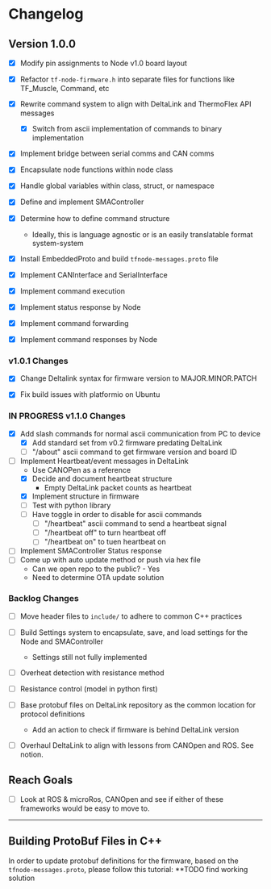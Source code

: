 # Changelog


## Version 1.0.0
- [x] Modify pin assignments to Node v1.0 board layout
- [x] Refactor `tf-node-firmware.h` into separate files for functions like TF_Muscle, Command, etc
- [x] Rewrite command system to align with DeltaLink and ThermoFlex API messages
   - [x] Switch from ascii implementation of commands to binary implementation
- [x] Implement bridge between serial comms and CAN comms
- [x] Encapsulate node functions within node class
- [x] Handle global variables within class, struct, or namespace
- [x] Define and implement SMAController
- [x] Determine how to define command structure
   - Ideally, this is language agnostic or is an easily translatable format system-system
- [x] Install EmbeddedProto and build `tfnode-messages.proto` file 
- [x] Implement CANInterface and SerialInterface
- [x] Implement command execution
- [x] Implement status response by Node
- [x] Implement command forwarding
- [x] Implement command responses by Node


### v1.0.1 Changes
- [x] Change Deltalink syntax for firmware version to MAJOR.MINOR.PATCH
- [x] Fix build issues with platformio on Ubuntu


### IN PROGRESS v1.1.0 Changes
- [x] Add slash commands for normal ascii communication from PC to device
   - [x] Add standard set from v0.2 firmware predating DeltaLink
   - [ ] "/about" ascii command to get firmware version and board ID
- [ ] Implement Heartbeat/event messages in DeltaLink
   - Use CANOPen as a reference
   - [x] Decide and document heartbeat structure
      - Empty DeltaLink packet counts as heartbeat
   - [x] Implement structure in firmware
   - [ ] Test with python library
   - [ ] Have toggle in order to disable for ascii commands
      - [ ] "/heartbeat" ascii command to send a heartbeat signal
      - [ ] "/heartbeat off" to turn heartbeat off
      - [ ] "/heartbeat on" to tuen heartbeat on
- [ ] Implement SMAController Status response
- [ ] Come up with auto update method or push via hex file
   - Can we open repo to the public? - Yes
   - Need to determine OTA update solution


### Backlog Changes
- [ ] Move header files to `include/` to adhere to common C++ practices
- [ ] Build Settings system to encapsulate, save, and load settings for the Node and SMAController
   - Settings still not fully implemented
- [ ] Overheat detection with resistance method
- [ ] Resistance control (model in python first)
- [ ] Base protobuf files on DeltaLink repository as the common location for protocol definitions
   - Add an action to check if firmware is behind DeltaLink version
- [ ] Overhaul DeltaLink to align with lessons from CANOpen and ROS. See notion.


## Reach Goals
- [ ] Look at ROS & microRos, CANOpen and see if either of these frameworks would be easy to move to.

---


## Building ProtoBuf Files in C++

In order to update protobuf definitions for the firmware, based on the `tfnode-messages.proto`, please follow this tutorial:
**TODO find working solution